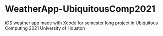 # WeatherApp-UbiquitousComp2021
iOS weather app made with Xcode for semester long project in Ubiquitous Computing 2021 University of Houston
